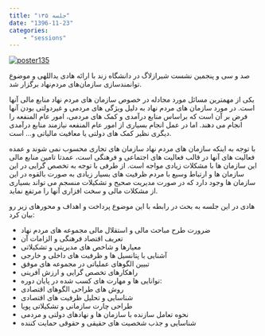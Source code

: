 ```yaml
---
title: "جلسه ۱۳۵"
date: "1396-11-23"
categories:
    - "sessions"
---
```

[![poster135](../../img/poster135.jpg)](../../img/poster135.jpg)

صد و سی و پنجمین نشست شیرازلاگ در دانشگاه زند با ارائه هادی یداللهی و موضوع توانمندسازی سازمان‌های مردم‌نهاد برگزار شد.

یکی از مهمترین مسائل مورد مجادله در خصوص سازمان های مردم نهاد منابع مالی آنها است. در مورد سازمان های مردم نهاد به دلیل ویژگی های مردمی و غیردولتی بودن آنها فرض بر آن است که براساس منابع درآمدی و کمک های مردمی، امور عام المنفعه را انجام می دهند. اما در عمل انجام بسیاری از امور عام المنفعه نیازمند منابع درآمدی دیگری نظیر کمک های دولتی یا معافیت مالیاتی و... است.

با توجه به اینکه سازمان های مردم نهاد سازمان های تجاری محسوب نمی شوند و عمده فعالیت های آنها در قالب فعالیت های اجتماعی و فرهنگی است، عمدتا تامین منابع مالی این سازمان ها با مشکلات زیادی مواجه است. از طرفی با توجه به تخصص گرایی در این سازمان ها و ارتباط وسیع با مردم ظرفیت های بسیار زیادی به صورت بالقوه در این سازمان ها وجود دارد که در صورت مدیریت صحیح و تشکیلات منسجم می تواند بسیاری از مشکلات مالی و سخت افزاری آنها را مرتفع نماید.

هادی در این جلسه به بحث در رابطه با این موضوع پرداخت و اهداف و محورهای زیر رو بیان کرد:

* ضرورت طرح مباحث مالی و استقلال مالی مجموعه های مردم نهاد
* تعریف اقتصاد فرهنگی و الزامات آن
* معیارها و شاخص های مدیریتی و تشکیلاتی
* آشنایی با پتانسیل ها و ظرفیت های داخلی و خارجی
* تبیین الگوهای عملیاتی در مجموعه های موفق
* راهکارهای تخصص گرایی و ارزش آفرینی
* توانایی ها و مهارت های کسب شده در پایان دوره:
* روش های طراحی الگوهای اقتصادی
* شناسایی و تحلیل ظرفیت های اقتصادی
* طراحی چارت سازمانی و تشکیلاتی پویا
* نحوه تعامل سازنده با سازمان ها و نهادهای دولتی و مردمی
* شناسایی و جذب شخصیت های حقیقی و حقوقی حمایت کننده